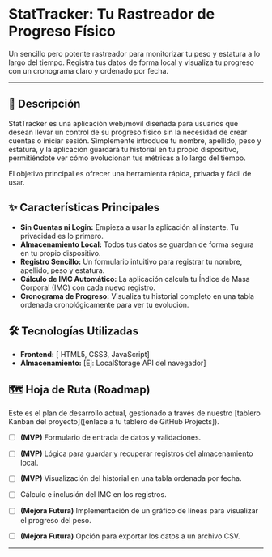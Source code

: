 # StatTracker: Tu Rastreador de Progreso Físico

Un sencillo pero potente rastreador para monitorizar tu peso y estatura a lo largo del tiempo. Registra tus datos de forma local y visualiza tu progreso con un cronograma claro y ordenado por fecha.

---

## 📝 Descripción

StatTracker es una aplicación web/móvil diseñada para usuarios que desean llevar un control de su progreso físico sin la necesidad de crear cuentas o iniciar sesión. Simplemente introduce tu nombre, apellido, peso y estatura, y la aplicación guardará tu historial en tu propio dispositivo, permitiéndote ver cómo evolucionan tus métricas a lo largo del tiempo.

El objetivo principal es ofrecer una herramienta rápida, privada y fácil de usar.

## ✨ Características Principales

* **Sin Cuentas ni Login:** Empieza a usar la aplicación al instante. Tu privacidad es lo primero.
* **Almacenamiento Local:** Todos tus datos se guardan de forma segura en tu propio dispositivo.
* **Registro Sencillo:** Un formulario intuitivo para registrar tu nombre, apellido, peso y estatura.
* **Cálculo de IMC Automático:** La aplicación calcula tu Índice de Masa Corporal (IMC) con cada nuevo registro.
* **Cronograma de Progreso:** Visualiza tu historial completo en una tabla ordenada cronológicamente para ver tu evolución.

## 🛠️ Tecnologías Utilizadas

* **Frontend:** [ HTML5, CSS3, JavaScript]
* **Almacenamiento:** [Ej: LocalStorage API del navegador]

## 🗺️ Hoja de Ruta (Roadmap)

Este es el plan de desarrollo actual, gestionado a través de nuestro [tablero Kanban del proyecto]([enlace a tu tablero de GitHub Projects]).

-   [ ] **(MVP)** Formulario de entrada de datos y validaciones.
-   [ ] **(MVP)** Lógica para guardar y recuperar registros del almacenamiento local.
-   [ ] **(MVP)** Visualización del historial en una tabla ordenada por fecha.
-   [ ] Cálculo e inclusión del IMC en los registros.
-   [ ] **(Mejora Futura)** Implementación de un gráfico de líneas para visualizar el progreso del peso.
-   [ ] **(Mejora Futura)** Opción para exportar los datos a un archivo CSV.


---
